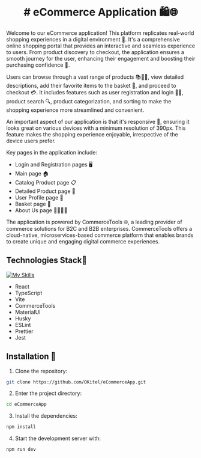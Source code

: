 <h1 align="center">
# eCommerce Application 🛍️🌐
<br>
</h1>

Welcome to our eCommerce application! This platform replicates real-world shopping experiences in a digital environment 🏪. It's a comprehensive online shopping portal that provides an interactive and seamless experience to users. From product discovery to checkout, the application ensures a smooth journey for the user, enhancing their engagement and boosting their purchasing confidence 🚀.

Users can browse through a vast range of products 📚👗👟, view detailed descriptions, add their favorite items to the basket 🛒, and proceed to checkout 💳. It includes features such as user registration and login 📝🔐, product search 🔍, product categorization, and sorting to make the shopping experience more streamlined and convenient.

An important aspect of our application is that it's responsive 📲, ensuring it looks great on various devices with a minimum resolution of 390px. This feature makes the shopping experience enjoyable, irrespective of the device users prefer.

Key pages in the application include:

- Login and Registration pages 🖥️
- Main page 🏠
- Catalog Product page 📋
- Detailed Product page 🔎
- User Profile page 👤
- Basket page 🛒
- About Us page 🙋‍♂️🙋‍♀️

The application is powered by CommerceTools 🌐, a leading provider of commerce solutions for B2C and B2B enterprises. CommerceTools offers a cloud-native, microservices-based commerce platform that enables brands to create unique and engaging digital commerce experiences.

## Technologies Stack🔧

[![My Skills](https://skillicons.dev/icons?i=html,css,sass,ts,react,vite,materialui,jest)](https://skillicons.dev)

- React
- TypeScript
- Vite
- CommerceTools
- MaterialUI
- Husky
- ESLint
- Prettier
- Jest

## Installation 💾

1. Clone the repository:

```bash
git clone https://github.com/OKitel/eCommerceApp.git
```

2. Enter the project directory:

```bash
cd eCommerceApp
```

3. Install the dependencies:

```bash
npm install
```

4. Start the development server with:

```bash
npm run dev
```
